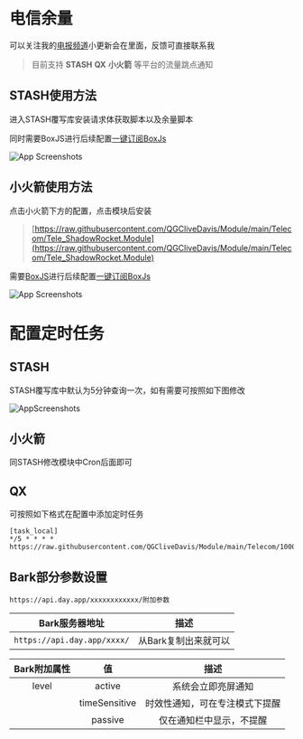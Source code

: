 # 电信余量
可以关注我的[电报频道](https://t.me/CatStudyCase)小更新会在里面，反馈可直接联系我

>目前支持 **STASH** **QX** **小火箭** 等平台的流量跳点通知

## STASH使用方法

进入STASH覆写库安装请求体获取脚本以及余量脚本

同时需要BoxJS进行后续配置[一键订阅BoxJs](http://boxjs.com/#/sub/add/https%3A%2F%2Fraw.githubusercontent.com%2FQGCliveDavis%2FModule%2Fmain%2FTeleV2.0%2FTele.json)

![App Screenshots](https://raw.githubusercontent.com/QGCliveDavis/Module/main/Telecom/Screenshots/STASH.jpg)

## 小火箭使用方法
点击小火箭下方的配置，点击模块后安装

> [https://raw.githubusercontent.com/QGCliveDavis/Module/main/Telecom/Tele_ShadowRocket.Module](https://raw.githubusercontent.com/QGCliveDavis/Module/main/Telecom/Tele_ShadowRocket.Module)

需要[BoxJS](https://raw.githubusercontent.com/chavyleung/scripts/master/box/rewrite/boxjs.rewrite.surge.sgmodule)进行后续配置[一键订阅BoxJs](http://boxjs.com/#/sub/add/https%3A%2F%2Fraw.githubusercontent.com%2FQGCliveDavis%2FModule%2Fmain%2FTeleV2.0%2FTele.json)

![App Screenshots](https://raw.githubusercontent.com/QGCliveDavis/Module/main/Telecom/Screenshots/Shadow.jpg)

# 配置定时任务
## STASH
STASH覆写库中默认为5分钟查询一次，如有需要可按照如下图修改

![AppScreenshots](https://raw.githubusercontent.com/QGCliveDavis/Module/main/Telecom/Screenshots/CRON.jpg)

## 小火箭
同STASH修改模块中Cron后面即可

## QX
可按照如下格式在配置中添加定时任务
```
[task_local]
*/5 * * * * https://raw.githubusercontent.com/QGCliveDavis/Module/main/Telecom/10000.js
```

## Bark部分参数设置

```
https://api.day.app/xxxxxxxxxxxx/附加参数
```

| Bark服务器地址 | 描述     |
| :------:  | :----: |
| `https://api.day.app/xxxx/`| 从Bark复制出来就可以|

|Bark附加属性|值|描述|
|:----:|:----:|:----:|
|level|active|系统会立即亮屏通知|
||timeSensitive|时效性通知，可在专注模式下提醒|
||passive|仅在通知栏中显示，不提醒|

